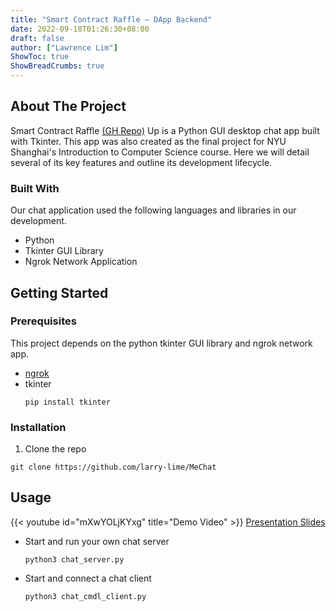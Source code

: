 ```yaml
---
title: "Smart Contract Raffle – DApp Backend"
date: 2022-09-18T01:26:30+08:00
draft: false
author: ["Lawrence Lim"]
ShowToc: true
ShowBreadCrumbs: true
---
```


## About The Project

Smart Contract Raffle [(GH Repo)](https://github.com/larry-lime/fund-me-backend) Up is a Python GUI desktop chat app built with Tkinter. This app was also created as the final project for NYU Shanghai's Introduction to Computer Science course. Here we will detail several of its key features and outline its development lifecycle.

### Built With

Our chat application used the following languages and libraries in our development.

* Python
* Tkinter GUI Library
* Ngrok Network Application

## Getting Started

### Prerequisites

This project depends on the python tkinter GUI library and ngrok network app.

* [ngrok](https://ngrok.com/download)
* tkinter
  ```shell
  pip install tkinter
  ```

### Installation

1. Clone the repo
```shell
git clone https://github.com/larry-lime/MeChat
```

## Usage

{{< youtube id="mXwYOLjKYxg" title="Demo Video" >}}
[Presentation Slides](https://docs.google.com/presentation/d/1VYCY3Z98NmaQVLRU85uHsY7zH3i7-3MLiox6nEphETY/edit#slide=id.g10e271dcd0d_1_401) 

* Start and run your own chat server
  ```shell
  python3 chat_server.py
  ```
* Start and connect a chat client
  ```shell
  python3 chat_cmdl_client.py
  ```
